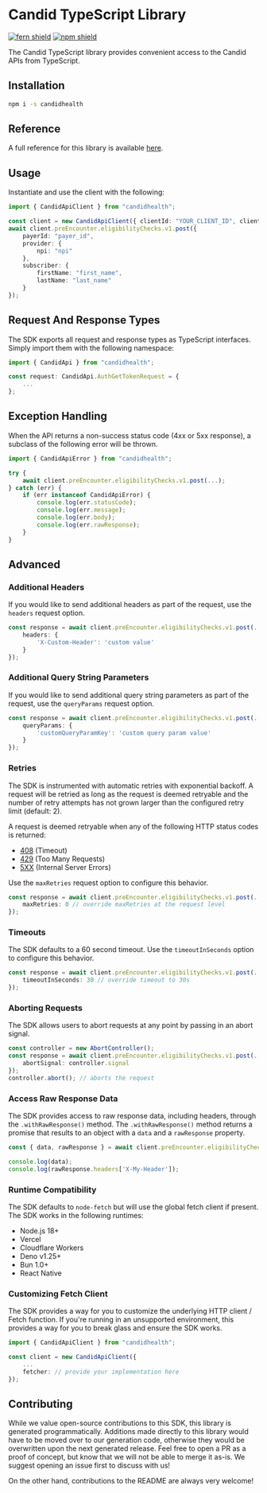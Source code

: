 # Candid TypeScript Library

[![fern shield](https://img.shields.io/badge/%F0%9F%8C%BF-Built%20with%20Fern-brightgreen)](https://buildwithfern.com?utm_source=github&utm_medium=github&utm_campaign=readme&utm_source=https%3A%2F%2Fgithub.com%2Fcandidhealth%2Fcandid-node)
[![npm shield](https://img.shields.io/npm/v/candidhealth)](https://www.npmjs.com/package/candidhealth)

The Candid TypeScript library provides convenient access to the Candid APIs from TypeScript.

## Installation

```sh
npm i -s candidhealth
```

## Reference

A full reference for this library is available [here](https://github.com/candidhealth/candid-node/blob/HEAD/./reference.md).

## Usage

Instantiate and use the client with the following:

```typescript
import { CandidApiClient } from "candidhealth";

const client = new CandidApiClient({ clientId: "YOUR_CLIENT_ID", clientSecret: "YOUR_CLIENT_SECRET" });
await client.preEncounter.eligibilityChecks.v1.post({
    payerId: "payer_id",
    provider: {
        npi: "npi"
    },
    subscriber: {
        firstName: "first_name",
        lastName: "last_name"
    }
});
```

## Request And Response Types

The SDK exports all request and response types as TypeScript interfaces. Simply import them with the
following namespace:

```typescript
import { CandidApi } from "candidhealth";

const request: CandidApi.AuthGetTokenRequest = {
    ...
};
```

## Exception Handling

When the API returns a non-success status code (4xx or 5xx response), a subclass of the following error
will be thrown.

```typescript
import { CandidApiError } from "candidhealth";

try {
    await client.preEncounter.eligibilityChecks.v1.post(...);
} catch (err) {
    if (err instanceof CandidApiError) {
        console.log(err.statusCode);
        console.log(err.message);
        console.log(err.body);
        console.log(err.rawResponse);
    }
}
```

## Advanced

### Additional Headers

If you would like to send additional headers as part of the request, use the `headers` request option.

```typescript
const response = await client.preEncounter.eligibilityChecks.v1.post(..., {
    headers: {
        'X-Custom-Header': 'custom value'
    }
});
```

### Additional Query String Parameters

If you would like to send additional query string parameters as part of the request, use the `queryParams` request option.

```typescript
const response = await client.preEncounter.eligibilityChecks.v1.post(..., {
    queryParams: {
        'customQueryParamKey': 'custom query param value'
    }
});
```

### Retries

The SDK is instrumented with automatic retries with exponential backoff. A request will be retried as long
as the request is deemed retryable and the number of retry attempts has not grown larger than the configured
retry limit (default: 2).

A request is deemed retryable when any of the following HTTP status codes is returned:

- [408](https://developer.mozilla.org/en-US/docs/Web/HTTP/Status/408) (Timeout)
- [429](https://developer.mozilla.org/en-US/docs/Web/HTTP/Status/429) (Too Many Requests)
- [5XX](https://developer.mozilla.org/en-US/docs/Web/HTTP/Status/500) (Internal Server Errors)

Use the `maxRetries` request option to configure this behavior.

```typescript
const response = await client.preEncounter.eligibilityChecks.v1.post(..., {
    maxRetries: 0 // override maxRetries at the request level
});
```

### Timeouts

The SDK defaults to a 60 second timeout. Use the `timeoutInSeconds` option to configure this behavior.

```typescript
const response = await client.preEncounter.eligibilityChecks.v1.post(..., {
    timeoutInSeconds: 30 // override timeout to 30s
});
```

### Aborting Requests

The SDK allows users to abort requests at any point by passing in an abort signal.

```typescript
const controller = new AbortController();
const response = await client.preEncounter.eligibilityChecks.v1.post(..., {
    abortSignal: controller.signal
});
controller.abort(); // aborts the request
```

### Access Raw Response Data

The SDK provides access to raw response data, including headers, through the `.withRawResponse()` method.
The `.withRawResponse()` method returns a promise that results to an object with a `data` and a `rawResponse` property.

```typescript
const { data, rawResponse } = await client.preEncounter.eligibilityChecks.v1.post(...).withRawResponse();

console.log(data);
console.log(rawResponse.headers['X-My-Header']);
```

### Runtime Compatibility


The SDK defaults to `node-fetch` but will use the global fetch client if present. The SDK works in the following
runtimes:



- Node.js 18+
- Vercel
- Cloudflare Workers
- Deno v1.25+
- Bun 1.0+
- React Native

### Customizing Fetch Client

The SDK provides a way for you to customize the underlying HTTP client / Fetch function. If you're running in an
unsupported environment, this provides a way for you to break glass and ensure the SDK works.

```typescript
import { CandidApiClient } from "candidhealth";

const client = new CandidApiClient({
    ...
    fetcher: // provide your implementation here
});
```

## Contributing

While we value open-source contributions to this SDK, this library is generated programmatically.
Additions made directly to this library would have to be moved over to our generation code,
otherwise they would be overwritten upon the next generated release. Feel free to open a PR as
a proof of concept, but know that we will not be able to merge it as-is. We suggest opening
an issue first to discuss with us!

On the other hand, contributions to the README are always very welcome!